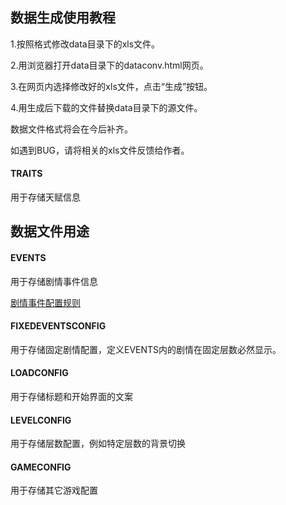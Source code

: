 ## 数据生成使用教程

1.按照格式修改data目录下的xls文件。

2.用浏览器打开data目录下的dataconv.html网页。

3.在网页内选择修改好的xls文件，点击“生成”按钮。

4.用生成后下载的文件替换data目录下的源文件。


数据文件格式将会在今后补齐。

如遇到BUG，请将相关的xls文件反馈给作者。

#### TRAITS

用于存储天赋信息

## 数据文件用途

#### EVENTS

用于存储剧情事件信息

[剧情事件配置规则](https://github.com/shenhuang/catacomb/blob/main/help/%E6%95%B0%E6%8D%AE%E7%94%9F%E6%88%90%E4%BD%BF%E7%94%A8%E6%95%99%E7%A8%8B.md)

#### FIXEDEVENTSCONFIG

用于存储固定剧情配置，定义EVENTS内的剧情在固定层数必然显示。

#### LOADCONFIG

用于存储标题和开始界面的文案

#### LEVELCONFIG

用于存储层数配置，例如特定层数的背景切换

#### GAMECONFIG

用于存储其它游戏配置
